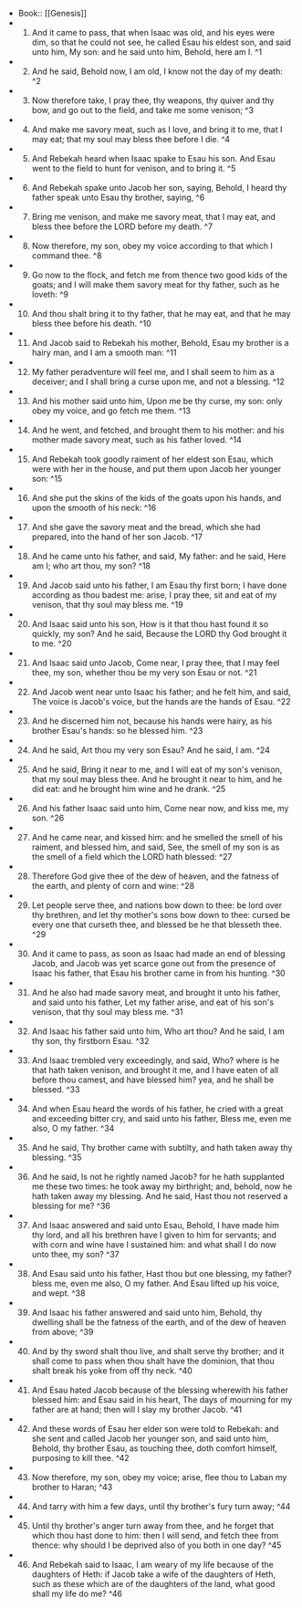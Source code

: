 - Book:: [[Genesis]]
- 1. And it came to pass, that when Isaac was old, and his eyes were dim, so that he could not see, he called Esau his eldest son, and said unto him, My son: and he said unto him, Behold, here am I. ^1
- 2. And he said, Behold now, I am old, I know not the day of my death: ^2
- 3. Now therefore take, I pray thee, thy weapons, thy quiver and thy bow, and go out to the field, and take me some venison; ^3
- 4. And make me savory meat, such as I love, and bring it to me, that I may eat; that my soul may bless thee before I die. ^4
- 5. And Rebekah heard when Isaac spake to Esau his son. And Esau went to the field to hunt for venison, and to bring it. ^5
- 6. And Rebekah spake unto Jacob her son, saying, Behold, I heard thy father speak unto Esau thy brother, saying, ^6
- 7. Bring me venison, and make me savory meat, that I may eat, and bless thee before the LORD before my death. ^7
- 8. Now therefore, my son, obey my voice according to that which I command thee. ^8
- 9. Go now to the flock, and fetch me from thence two good kids of the goats; and I will make them savory meat for thy father, such as he loveth: ^9
- 10. And thou shalt bring it to thy father, that he may eat, and that he may bless thee before his death. ^10
- 11. And Jacob said to Rebekah his mother, Behold, Esau my brother is a hairy man, and I am a smooth man: ^11
- 12. My father peradventure will feel me, and I shall seem to him as a deceiver; and I shall bring a curse upon me, and not a blessing. ^12
- 13. And his mother said unto him, Upon me be thy curse, my son: only obey my voice, and go fetch me them. ^13
- 14. And he went, and fetched, and brought them to his mother: and his mother made savory meat, such as his father loved. ^14
- 15. And Rebekah took goodly raiment of her eldest son Esau, which were with her in the house, and put them upon Jacob her younger son: ^15
- 16. And she put the skins of the kids of the goats upon his hands, and upon the smooth of his neck: ^16
- 17. And she gave the savory meat and the bread, which she had prepared, into the hand of her son Jacob. ^17
- 18. And he came unto his father, and said, My father: and he said, Here am I; who art thou, my son? ^18
- 19. And Jacob said unto his father, I am Esau thy first born; I have done according as thou badest me: arise, I pray thee, sit and eat of my venison, that thy soul may bless me. ^19
- 20. And Isaac said unto his son, How is it that thou hast found it so quickly, my son? And he said, Because the LORD thy God brought it to me. ^20
- 21. And Isaac said unto Jacob, Come near, I pray thee, that I may feel thee, my son, whether thou be my very son Esau or not. ^21
- 22. And Jacob went near unto Isaac his father; and he felt him, and said, The voice is Jacob's voice, but the hands are the hands of Esau. ^22
- 23. And he discerned him not, because his hands were hairy, as his brother Esau's hands: so he blessed him. ^23
- 24. And he said, Art thou my very son Esau? And he said, I am. ^24
- 25. And he said, Bring it near to me, and I will eat of my son's venison, that my soul may bless thee. And he brought it near to him, and he did eat: and he brought him wine and he drank. ^25
- 26. And his father Isaac said unto him, Come near now, and kiss me, my son. ^26
- 27. And he came near, and kissed him: and he smelled the smell of his raiment, and blessed him, and said, See, the smell of my son is as the smell of a field which the LORD hath blessed: ^27
- 28. Therefore God give thee of the dew of heaven, and the fatness of the earth, and plenty of corn and wine: ^28
- 29. Let people serve thee, and nations bow down to thee: be lord over thy brethren, and let thy mother's sons bow down to thee: cursed be every one that curseth thee, and blessed be he that blesseth thee. ^29
- 30. And it came to pass, as soon as Isaac had made an end of blessing Jacob, and Jacob was yet scarce gone out from the presence of Isaac his father, that Esau his brother came in from his hunting. ^30
- 31. And he also had made savory meat, and brought it unto his father, and said unto his father, Let my father arise, and eat of his son's venison, that thy soul may bless me. ^31
- 32. And Isaac his father said unto him, Who art thou? And he said, I am thy son, thy firstborn Esau. ^32
- 33. And Isaac trembled very exceedingly, and said, Who? where is he that hath taken venison, and brought it me, and I have eaten of all before thou camest, and have blessed him? yea, and he shall be blessed. ^33
- 34. And when Esau heard the words of his father, he cried with a great and exceeding bitter cry, and said unto his father, Bless me, even me also, O my father. ^34
- 35. And he said, Thy brother came with subtilty, and hath taken away thy blessing. ^35
- 36. And he said, Is not he rightly named Jacob? for he hath supplanted me these two times: he took away my birthright; and, behold, now he hath taken away my blessing. And he said, Hast thou not reserved a blessing for me? ^36
- 37. And Isaac answered and said unto Esau, Behold, I have made him thy lord, and all his brethren have I given to him for servants; and with corn and wine have I sustained him: and what shall I do now unto thee, my son? ^37
- 38. And Esau said unto his father, Hast thou but one blessing, my father? bless me, even me also, O my father. And Esau lifted up his voice, and wept. ^38
- 39. And Isaac his father answered and said unto him, Behold, thy dwelling shall be the fatness of the earth, and of the dew of heaven from above; ^39
- 40. And by thy sword shalt thou live, and shalt serve thy brother; and it shall come to pass when thou shalt have the dominion, that thou shalt break his yoke from off thy neck. ^40
- 41. And Esau hated Jacob because of the blessing wherewith his father blessed him: and Esau said in his heart, The days of mourning for my father are at hand; then will I slay my brother Jacob. ^41
- 42. And these words of Esau her elder son were told to Rebekah: and she sent and called Jacob her younger son, and said unto him, Behold, thy brother Esau, as touching thee, doth comfort himself, purposing to kill thee. ^42
- 43. Now therefore, my son, obey my voice; arise, flee thou to Laban my brother to Haran; ^43
- 44. And tarry with him a few days, until thy brother's fury turn away; ^44
- 45. Until thy brother's anger turn away from thee, and he forget that which thou hast done to him: then I will send, and fetch thee from thence: why should I be deprived also of you both in one day? ^45
- 46. And Rebekah said to Isaac, I am weary of my life because of the daughters of Heth: if Jacob take a wife of the daughters of Heth, such as these which are of the daughters of the land, what good shall my life do me? ^46

